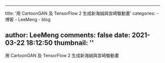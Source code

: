 
---
title: '用 CartoonGAN 及 TensorFlow 2 生成新海誠與宮崎駿動畫'
categories: 
    - 博客
    - LeeMeng
    - blog

author: LeeMeng
comments: false
date: 2021-03-22 18:12:50
thumbnail: ''
---

<div>   
用 CartoonGAN 及 TensorFlow 2 生成新海誠與宮崎駿動畫  
</div>
            